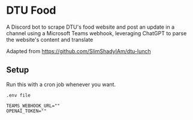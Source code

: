 # DTU Food
A Discord bot to scrape DTU's food website and post an update in a channel using a Microsoft Teams webhook, leveraging ChatGPT to parse the website's content and translate

Adapted from https://github.com/SlimShadyIAm/dtu-lunch

## Setup 
Run this with a cron job whenever you want.

`.env file`
```
TEAMS_WEBHOOK_URL=""
OPENAI_TOKEN=""
```
